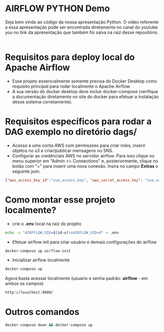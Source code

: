 # AIRFLOW PYTHON Demo

Seja bem vindo ao código da nossa apresentação Python. O video referente a essa apresentação pode ser encontrada diretamente no canal do youtube you no link da apresentação que também foi salva na raiz desse repositório.<br><br>


# Requisitos para deploy local do Apache Airflow

- Esse projeto essencialmente somente precisa do Docker Desktop como requisito principal para rodar localmente o Apache Airflow.
- A sua versão do docker desktop deve incluir docker-compose (verifique a documentação diretamente no site do docker para efetuar a instalação desse sistema corretamente).


# Requisitos específicos para rodar a DAG exemplo no diretório **dags/**

- Acesso a uma conta AWS com permissões para criar roles, inserir objetos no s3 e criar/publicar mensagens no SNS.
- Configurar as credênciais AWS no servidor airflow. Para isso clique no menu superior em "Admin >> Connections" e, posteriormente, clique no botão com "+" para inserir uma nova conexão. Insira no campo **Extras** o seguinte json.

```json
{"aws_access_key_id":"sua_access_key", "aws_secret_access_key": "sua_secret_key", "region_name": "region"}

```

# Como montar esse projeto localmente?

- crie o **.env** local na raiz do projeto
```bash
echo -e "AIRFFLOW_UID=$(id-u)\nAIRFLOW_GID=0" > .env
```
- Efetuar airflow init para criar usuário e demais configurações do airflow
```bash
docker-compose up airflow-init
```
- Inicializar airflow localmente
```bash
docker-compose up
```
Agora basta acessar localmente (usuario e senha padrão: **airflow** - em ambos os campos)

```bash
http://localhost:8080/
```

# Outros comandos
```bash
docker-compose down && docker-compose up
```